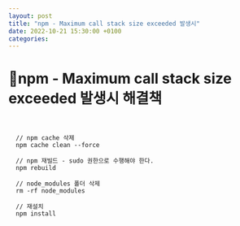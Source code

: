 ```yaml
---
layout: post
title: "npm - Maximum call stack size exceeded 발생시"
date: 2022-10-21 15:30:00 +0100
categories: 
---
```


# npm - Maximum call stack size exceeded 발생시 해결책

&nbsp;

```
  // npm cache 삭제
  npm cache clean --force

  // npm 재빌드 - sudo 권한으로 수행해야 한다.
  npm rebuild

  // node_modules 폴더 삭제
  rm -rf node_modules

  // 재설치
  npm install

```
